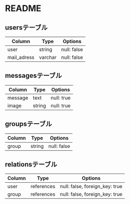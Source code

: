 # README

## usersテーブル

|Column     |Type   |Options    |
|-----------|-------|-----------|
|user       |string |null: false|
|mail_adress|varchar|null: false|





## messagesテーブル

|Column |Type   |Options   |
|-------|-------|----------|
|message|text   |null: true|
|image  |string |null: true|


## groupsテーブル

|Column  |Type   |Options    |
|--------|-------|-----------|
|group   |string |null: false|



## relationsテーブル

|Column|Type      |Options                       |
|------|----------|------------------------------|
|user  |references|null: false, foreign_key: true|
|group |references|null: false, foreign_key: true|